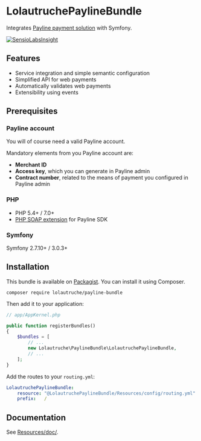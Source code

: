 # LolautruchePaylineBundle

Integrates [Payline payment solution](http://www.payline.com/) with Symfony.

[![SensioLabsInsight](https://insight.sensiolabs.com/projects/4d54fe75-e1ee-4c67-94b6-7db9bbbda418/big.png)](https://insight.sensiolabs.com/projects/4d54fe75-e1ee-4c67-94b6-7db9bbbda418)


## Features

* Service integration and simple semantic configuration
* Simplified API for web payments
* Automatically validates web payments
* Extensibility using events


## Prerequisites

### Payline account
You will of course need a valid Payline account.

Mandatory elements from you Payline account are:
* **Merchant ID**
* **Access key**, which you can generate in Payline admin
* **Contract number**, related to the means of payment you configured in Payline admin

### PHP
* PHP 5.4+ / 7.0+
* [PHP SOAP extension](http://php.net/soap) for Payline SDK

### Symfony
Symfony 2.7.10+ / 3.0.3+


## Installation

This bundle is available on [Packagist](https://packagist.org/packages/lolautruche/payline-bundle).
You can install it using Composer.

```
composer require lolautruche/payline-bundle
```

Then add it to your application:

```php
// app/AppKernel.php

public function registerBundles()
{
    $bundles = [
        // ...
        new Lolautruche\PaylineBundle\LolautruchePaylineBundle,
        // ...
    ];
}
```

Add the routes to your `routing.yml`:

```yaml
LolautruchePaylineBundle:
    resource: "@LolautruchePaylineBundle/Resources/config/routing.yml"
    prefix:   /
```


## Documentation

See [Resources/doc/](Resources/doc/00-index.md).
